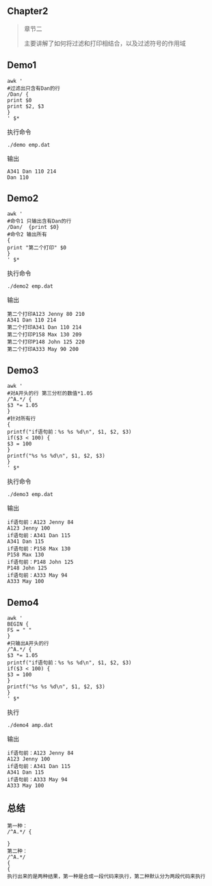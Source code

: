 ## Chapter2

> 章节二
>
> 主要讲解了如何将过滤和打印相结合，以及过滤符号的作用域

## Demo1

```shell
awk '
#过滤出只含有Dan的行
/Dan/ {
print $0
print $2, $3
}
' $*
```

执行命令

`./demo emp.dat`

输出

```
A341 Dan 110 214
Dan 110
```

## Demo2

```shell
awk '
#命令1 只输出含有Dan的行
/Dan/  {print $0}
#命令2 输出所有
{
print "第二个打印" $0
}
' $*
```

执行命令

`./demo2 emp.dat`

输出

```
第二个打印A123 Jenny 80 210
A341 Dan 110 214
第二个打印A341 Dan 110 214
第二个打印P158 Max 130 209
第二个打印P148 John 125 220
第二个打印A333 May 90 200
```

## Demo3

```shell
awk '
#对A开头的行 第三分栏的数值*1.05
/^A.*/ {
$3 *= 1.05
}
#针对所有行
{
printf("if语句前：%s %s %d\n", $1, $2, $3)
if($3 < 100) {
$3 = 100
}
printf("%s %s %d\n", $1, $2, $3)
}
' $*
```

执行命令

`./demo3 emp.dat`

输出

```
if语句前：A123 Jenny 84
A123 Jenny 100
if语句前：A341 Dan 115
A341 Dan 115
if语句前：P158 Max 130
P158 Max 130
if语句前：P148 John 125
P148 John 125
if语句前：A333 May 94
A333 May 100
```

## Demo4

```shell
awk '
BEGIN {
FS = " "
}
#只输出A开头的行
/^A.*/ {
$3 *= 1.05
printf("if语句前：%s %s %d\n", $1, $2, $3)
if($3 < 100) {
$3 = 100
}
printf("%s %s %d\n", $1, $2, $3)
}
' $*
```

执行

`./demo4 amp.dat`

输出

```
if语句前：A123 Jenny 84
A123 Jenny 100
if语句前：A341 Dan 115
A341 Dan 115
if语句前：A333 May 94
A333 May 100
```



## 总结



```
第一种：
/^A.*/ {

}
第二种：
/^A.*/
{
{
执行出来的是两种结果，第一种是合成一段代码来执行，第二种默认分为两段代码来执行
```



